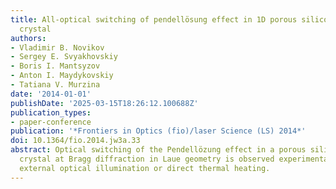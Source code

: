 ```yaml
---
title: All-optical switching of pendellösung effect in 1D porous silicon photonic
  crystal
authors:
- Vladimir B. Novikov
- Sergey E. Svyakhovskiy
- Boris I. Mantsyzov
- Anton I. Maydykovskiy
- Tatiana V. Murzina
date: '2014-01-01'
publishDate: '2025-03-15T18:26:12.100688Z'
publication_types:
- paper-conference
publication: '*Frontiers in Optics (fio)/laser Science (LS) 2014*'
doi: 10.1364/fio.2014.jw3a.33
abstract: Optical switching of the Pendellözung effect in a porous silicon 1D photonic
  crystal at Bragg diffraction in Laue geometry is observed experimentally under an
  external optical illumination or direct thermal heating.
---
```

